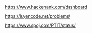 https://www.hackerrank.com/dashboard

https://luyencode.net/problems/

https://www.spoj.com/PTIT/status/
